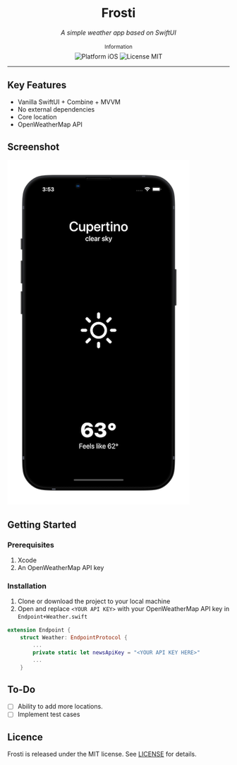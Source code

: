 <div align="center">
    <h1>Frosti</h1>
    <i>A simple weather app based on SwiftUI</i>
</div>

<br />

<div align="center">
    <sup>Information</sup>
    <br />
    <img alt="Platform iOS" src="https://img.shields.io/badge/platform-iOS-orange.svg" />
    <img alt="License MIT" src="https://img.shields.io/badge/licence-MIT-brightgreen.svg" />
</div>

---

## Key Features
- Vanilla SwiftUI + Combine + MVVM
- No external dependencies
- Core location
- OpenWeatherMap API

## Screenshot
![App Screenshot](./Assets/Mockup.png)

## Getting Started

### Prerequisites
1. Xcode
1. An OpenWeatherMap API key


### Installation
1. Clone or download the project to your local machine
2. Open and replace `<YOUR API KEY>` with your OpenWeatherMap API key in `Endpoint+Weather.swift`

```swift
extension Endpoint {
    struct Weather: EndpointProtocol {
        ...
        private static let newsApiKey = "<YOUR API KEY HERE>"
        ...
    }
```

## To-Do
- [ ] Ability to add more locations.
- [ ] Implement test cases

## Licence
Frosti is released under the MIT license. See [LICENSE](./LICENSE) for details.
